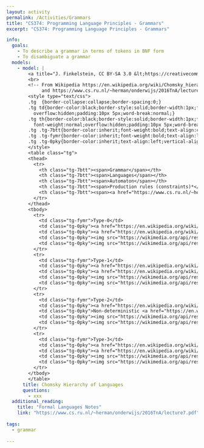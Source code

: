 ```yaml
---
layout: activity
permalink: /Activities/Grammars
title: "CS374: Programming Language Principles - Grammars"
excerpt: "CS374: Programming Language Principles - Grammars"

info: 
  goals: 
    - To describe a grammar in terms of tokens in BNF form
    - To disambiguate a grammar
  models:
    - model: |
        <a title="J. Finkelstein, CC BY-SA 3.0 &lt;https://creativecommons.org/licenses/by-sa/3.0&gt;, via Wikimedia Commons" href="https://en.wikipedia.org/wiki/Chomsky_hierarchy#The_hierarchy"><img width="512" alt="Chomsky-hierarchy" src="https://upload.wikimedia.org/wikipedia/commons/thumb/9/9a/Chomsky-hierarchy.svg/512px-Chomsky-hierarchy.svg.png"></a>
        <br>
        <!-- From Wikipedia https://en.wikipedia.org/wiki/Chomsky_hierarchy 
             and https://www.cs.ru.nl/~herman/onderwijs/2016TnA/lecture7.pdf -->
        <style type="text/css">
        .tg  {border-collapse:collapse;border-spacing:0;}
        .tg td{border-color:black;border-style:solid;border-width:1px;font-family:Arial, sans-serif;font-size:14px;
          overflow:hidden;padding:10px 5px;word-break:normal;}
        .tg th{border-color:black;border-style:solid;border-width:1px;font-family:Arial, sans-serif;font-size:14px;
          font-weight:normal;overflow:hidden;padding:10px 5px;word-break:normal;}
        .tg .tg-7btt{border-color:inherit;font-weight:bold;text-align:center;vertical-align:top}
        .tg .tg-fymr{border-color:inherit;font-weight:bold;text-align:left;vertical-align:top}
        .tg .tg-0pky{border-color:inherit;text-align:left;vertical-align:top}
        </style>
        <table class="tg">
        <thead>
          <tr>
            <th class="tg-7btt"><span>Grammar</span></th>
            <th class="tg-7btt"><span>Languages</span></th>
            <th class="tg-7btt"><span>Automaton</span></th>
            <th class="tg-7btt"><span>Production rules (constraints)*</span></th>
            <th class="tg-7btt"><span><a href="https://www.cs.ru.nl/~herman/onderwijs/2016TnA/lecture7.pdf">Examples</a></span></th>
          </tr>
        </thead>
        <tbody>
          <tr>
            <td class="tg-fymr">Type-0</td>
            <td class="tg-0pky"><a href="https://en.wikipedia.org/wiki/Recursively_enumerable_language"><span style="text-decoration:none;color:#0B0080;background-color:initial">Recursively enumerable</span></a></td>
            <td class="tg-0pky"><a href="https://en.wikipedia.org/wiki/Turing_machine"><span style="text-decoration:none;color:#0B0080;background-color:initial">Turing machine</span></a></td>
            <td class="tg-0pky"><img src="https://wikimedia.org/api/rest_v1/media/math/render/svg/902fc01e3f2cc85935e36efe834b543eb6b19d5b" alt="{\displaystyle \gamma \rightarrow \alpha }" width="46" height="17"><br>(no constraints)</td>
            <td class="tg-0pky"><img src="https://wikimedia.org/api/rest_v1/media/math/render/svg/46f75a36ee91fb70c39b78145c087df4abdb1035" alt="{\displaystyle L=\{w|w}" width="71" height="21">&nbsp;describes a terminating Turing machine&nbsp;<img src="https://wikimedia.org/api/rest_v1/media/math/render/svg/2cf208e5d370391e66767f13641bd5ee6ad93825" alt="\}" width="8" height="21"></td>
          </tr>
          <tr>
            <td class="tg-fymr">Type-1</td>
            <td class="tg-0pky"><a href="https://en.wikipedia.org/wiki/Context-sensitive_grammar"><span style="text-decoration:none;color:#0B0080;background-color:initial">Context-sensitive</span></a></td>
            <td class="tg-0pky"><a href="https://en.wikipedia.org/wiki/Linear_bounded_automaton"><span style="text-decoration:none;color:#0B0080;background-color:initial">Linear-bounded non-deterministic Turing machine</span></a></td>
            <td class="tg-0pky"><img src="https://wikimedia.org/api/rest_v1/media/math/render/svg/1173552bcbf68bb06baf9b0a2f543dbc845caefd" alt="\alpha A \beta \rightarrow \alpha \gamma \beta" width="89" height="19"></td>
            <td class="tg-0pky"><img src="https://wikimedia.org/api/rest_v1/media/math/render/svg/2bb63b71ffcba840f36e802aafe4c9951cf9ec38" alt="{\displaystyle L=\{a^{n}b^{n}c^{n}|n>0\}}" width="147" height="21"></td>
          </tr>
          <tr>
            <td class="tg-fymr">Type-2</td>
            <td class="tg-0pky"><a href="https://en.wikipedia.org/wiki/Context-free_grammar"><span style="text-decoration:none;color:#0B0080;background-color:initial">Context-free</span></a></td>
            <td class="tg-0pky">Non-deterministic <a href="https://en.wikipedia.org/wiki/Pushdown_automaton"><span style="text-decoration:none;color:#0B0080;background-color:initial">pushdown automaton</span></a></td>
            <td class="tg-0pky"><img src="https://wikimedia.org/api/rest_v1/media/math/render/svg/13dc432701b1477bc9ba32b0d71c58ecf2d44d9e" alt="{\displaystyle A\rightarrow \alpha }" width="50" height="16"></td>
            <td class="tg-0pky"><img src="https://wikimedia.org/api/rest_v1/media/math/render/svg/dfafe0fa14e5249f492f5cbde42062ba4904d56f" alt="{\displaystyle L=\{a^{n}b^{n}|n>0\}}" width="130" height="21"></td>
          </tr>
          <tr>
            <td class="tg-fymr">Type-3</td>
            <td class="tg-0pky"><a href="https://en.wikipedia.org/wiki/Regular_grammar"><span style="text-decoration:none;color:#0B0080;background-color:initial">Regular</span></a></td>
            <td class="tg-0pky"><a href="https://en.wikipedia.org/wiki/Finite_state_automaton"><span style="text-decoration:none;color:#0B0080;background-color:initial">Finite state automaton</span></a></td>
            <td class="tg-0pky"><img src="https://wikimedia.org/api/rest_v1/media/math/render/svg/c5a21ff7c854fa27daf7ab3882590f938e5720e9" alt="{\displaystyle A\rightarrow {\text{a}}}" width="47" height="16"><br>and<br><img src="https://wikimedia.org/api/rest_v1/media/math/render/svg/8a487d4dba9e9959ea3a34e06b5e5677c8eff4d4" alt="{\displaystyle A\rightarrow {\text{a}}B}" width="60" height="16"></td>
            <td class="tg-0pky"><img src="https://wikimedia.org/api/rest_v1/media/math/render/svg/2d8085f37ec7d2aa499b0d27008c940279088d09" alt="{\displaystyle L=\{a^{n}|n\geq 0\}}" width="114" height="21"></td>
          </tr>
        </tbody>
        </table>
      title: Chomsky Hierarchy of Languages
      questions:
        - xxx
  additional_reading:
    title: "Formal Languages Notes"
    link: "https://www.cs.ru.nl/~herman/onderwijs/2016TnA/lecture7.pdf"
      
tags:
  - grammar
  
---
```


